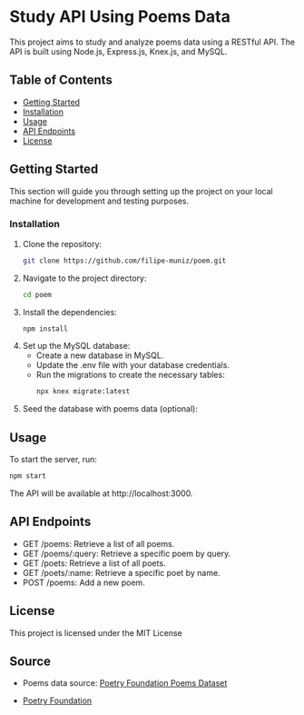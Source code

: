 # Study API Using Poems Data
This project aims to study and analyze poems data using a RESTful API. The API is built using Node.js, Express.js, Knex.js, and MySQL.
## Table of Contents
- [Getting Started](#getting-started)
- [Installation](#installation)
- [Usage](#usage)
- [API Endpoints](#api-endpoints)
- [License](#license)
## Getting Started
This section will guide you through setting up the project on your local machine for development and testing purposes.
### Installation
1. Clone the repository:
   ``` bash
   git clone https://github.com/filipe-muniz/poem.git
   ```
2. Navigate to the project directory:
   ``` bash
   cd poem
   ```
3. Install the dependencies:
   ``` bash
   npm install
   ```
4. Set up the MySQL database:
   - Create a new database in MySQL.
   - Update the .env file with your database credentials.
   - Run the migrations to create the necessary tables:
     ``` bash
     npx knex migrate:latest
     ```
5. Seed the database with poems data (optional):

## Usage
To start the server, run:
``` bash
npm start
```
The API will be available at http://localhost:3000.

## API Endpoints
- GET /poems: Retrieve a list of all poems.
- GET /poems/:query: Retrieve a specific poem by query.
- GET /poets: Retrieve a list of all poets.
- GET /poets/:name: Retrieve a specific poet by name.
- POST /poems: Add a new poem.


## License
This project is licensed under the MIT License
## Source
- Poems data source: [Poetry Foundation Poems Dataset](https://www.kaggle.com/datasets/tgdivy/poetry-foundation-poems/code)
+ [Poetry Foundation](https://www.poetryfoundation.org/)
